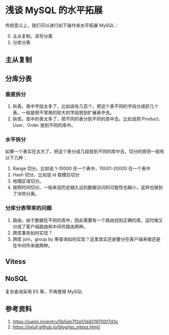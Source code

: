 # 浅谈 MySQL 的水平拓展

<!--
ID: c91fab34-9133-4585-9dcb-bfdd97331d6d
Status: draft
Date: 2020-07-29T23:37:30
Modified: 2020-07-29T23:37:30
wp_id: 1644
-->

传统意义上，我们可以进行如下操作来水平拓展 MySQL：

0. 主从复制，读写分离
1. 分库分表

## 主从复制

## 分库分表

### 垂直拆分

1. 拆表。表中字段太多了，比如说有几百个，把这个表不同的字段分成好几个表。一般是把不常用的较大的字段放到扩展表中去。
2. 拆库。库中的表太多了，把不同的表分到不同的库中去。比如说把 Product、User、Order 放到不同的库中。

### 水平拆分

如果一个表实在太大了，把这个表分成几段放到不同的库中去，切分的原则一般有以下几种：

1. Range 切分。比如说 1-10000 在一个表中，10001-20000 在一个表中
2. Hash 切分。比如说 id 取模后切分
3. 地理区域切分。
4. 按照时间切分。一般来说历史越久远的数据访问的可能性也越小，这样也做到了冷热分离。

### 分库分表带来的问题

1. 路由，由于数据在不同的库中，因此需要有一个路由找到正确的库。这时候又分成了客户端路由和中间件路由两种。
2. 跨库事务如何实现？
3. 跨库 join，group by 等查询如何实现？这里其实还是要分在客户端来做还是在中间件来做两种。

## Vitess

## NoSQL
复杂查询采用 ES 等，不再使用 MySQL 

## 参考资料

1. https://juejin.im/entry/5b5eb7f2e51d4519700f7d3c
2. https://jixiuf.github.io/blog/go_vitess.html/